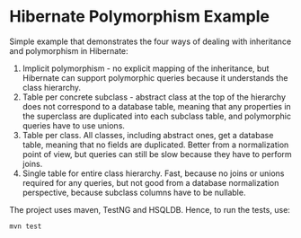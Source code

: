 Hibernate Polymorphism Example
==============================

Simple example that demonstrates the four ways of dealing with inheritance and polymorphism in Hibernate:

1. Implicit polymorphism - no explicit mapping of the inheritance, but Hibernate can support polymorphic queries because it understands the class hierarchy.
2. Table per concrete subclass - abstract class at the top of the hierarchy does not correspond to a database table, meaning that any properties in the superclass are duplicated into each subclass table, and polymorphic queries have to use unions.
3. Table per class. All classes, including abstract ones, get a database table, meaning that no fields are duplicated. Better from a normalization point of view, but queries can still be slow because they have to perform joins.
4. Single table for entire class hierarchy. Fast, because no joins or unions required for any queries, but not good from a database normalization perspective, because subclass columns have to be nullable.

The project uses maven, TestNG and HSQLDB. Hence, to run the tests, use:

    mvn test